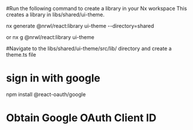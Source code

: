 #Run the following command to create a library in your Nx workspace This creates a library in libs/shared/ui-theme.

nx generate @nrwl/react:library ui-theme --directory=shared

or
nx g @nrwl/react:library ui-theme

#Navigate to the libs/shared/ui-theme/src/lib/ directory and create a theme.ts file

# sign in with google

npm install @react-oauth/google

# Obtain Google OAuth Client ID
